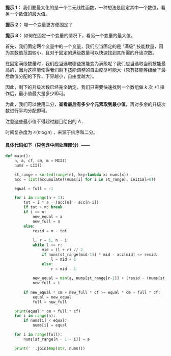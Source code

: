 **提示 1：** 我们要最大化的是一个二元线性函数，一种想法是固定其中一个数值，看另一个数值的最大值。

**提示 2：** 哪一个变量更方便固定？

**提示 3：** 如何在固定一个变量的情况下，看另一个变量的最大值。

首先，我们固定两个变量中的一个变量，我们应当固定的是 “满级” 技能数量，因为其数值范围较小，且对于固定的满级数量可以快速找到其所需的升级次数。

在固定满级数量时，我们应当选取哪些技能变为满级呢？我们应当选取当前技能最高的，因为这样能使得我们剩下技能调整的自由度尽可能大（原有技能等级给了最后数值分配的下界，下界越小，自由度越大）。

因此，剩下的升级次数已经完全确定。我们只需要快速找到一个数组做 $k$ 次 $+1$ 操作后，最小值最大是多少即可。

为此，我们可以使用二分，**查看最后有多少个元素取到最小值**，再对多余的升级次数进行平均分配即可。

注意这些最小值不得超过题目给出的 $A$ .

时间复杂度为 $\mathcal{O}(n\log n)$ ，来源于排序和二分。

#### 具体代码如下（只包含中间处理部分）——

```Python []
def main():
    n, a, cf, cm, m = MII()
    nums = LII()

    st_range = sorted(range(n), key=lambda x: nums[x])
    acc = list(accumulate((nums[i] for i in st_range), initial=0))

    equal = full = -1

    for i in range(n + 1):
        tot = i * a - (acc[n] - acc[n-i])
        if tot > m: break
        if i == n:
            new_equal = a
            new_full = n
        else:
            resid = m - tot
            
            l, r = 1, n - i
            while l <= r:
                mid = (l + r) // 2
                if nums[st_range[mid-1]] * mid - acc[mid] <= resid:
                    l = mid + 1
                else:
                    r = mid - 1
            
            new_equal = min(a, nums[st_range[r-1]] + (resid - (nums[st_range[r-1]] * r - acc[r])) // r)
            new_full = i
        
        if new_equal * cm + new_full * cf >= equal * cm + full * cf:
            equal = new_equal
            full = new_full

    print(equal * cm + full * cf)
    for i in range(n):
        if nums[i] < equal:
            nums[i] = equal

    for i in range(full):
        nums[st_range[n - 1 - i]] = a

    print(' '.join(map(str, nums)))
```